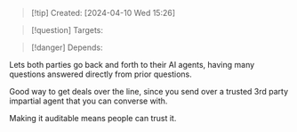 
>[!tip] Created: [2024-04-10 Wed 15:26]

>[!question] Targets: 

>[!danger] Depends: 

Lets both parties go back and forth to their AI agents, having many questions answered directly from prior questions.

Good way to get deals over the line, since you send over a trusted 3rd party impartial agent that you can converse with.

Making it auditable means people can trust it.